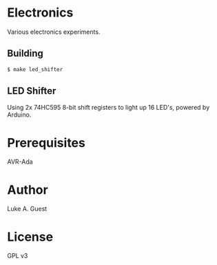 # Electronics

Various electronics experiments.

## Building

```bash
$ make led_shifter
```

## LED Shifter

Using 2x 74HC595 8-bit shift registers to light up 16 LED's, powered by Arduino.

# Prerequisites

AVR-Ada

# Author

Luke A. Guest

# License

GPL v3
